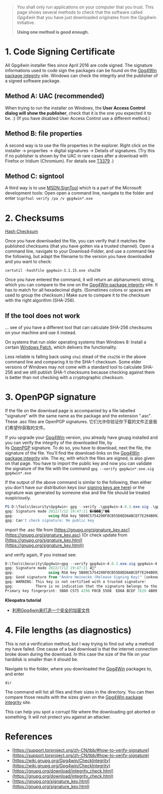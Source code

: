 > You shall only run applications on your computer that you trust. This page shows several methods to check that the software called _Gpg4win_ that you have just downloaded originates from the Gpg4win Initiative.
> 
> **Using one method is good enough.**

# 1. Code Signing Certificate

All Gpg4win installer files since April 2016 are code signed. The signature informations used to code sign the packages can be found on the [Gpg4Win package integrity](https://www.gpg4win.org/package-integrity.html) site. Windows can check the integrity and the publisher of a signed software package.

## Method A: UAC (recommended)

When trying to run the installer on Windows, the **User Access Control dialog will show the publisher**, check that it is the one you expected it to be. :) (If you have disabled User Access Control use a different method.)

## Method B: file properties

A second way is to use the file properties in the explorer. Right click on the installer -> properties -> digital signatures -> Details of signatures. (Try this if no publisher is shown by the UAC in rare cases after a download with Firefox or Iridium (Chromium). For details see [T3379](https://dev.gnupg.org/T3379) .)

## Method C: signtool

A third way is to use [MSDN:SignTool](https://msdn.microsoft.com/en-us/library/windows/desktop/aa387764(v=vs.85).aspx) which is a part of the Microsoft development tools: Open open a command line, navigate to the folder and enter
`SignTool verify /pa /v gpg4win*.exe`

# 2. Checksums

[Hash Checksum](../Hash-Checksum.md) 

Once you have downloaded the file, you can verify that it matches the published checksums (that you have gotten via a trusted channel). Open a command line, navigate to your Download-Folder, and use a command like the following, but adapt the filename to the version you have downloaded and you want to check:

`certutil -hashfile gpg4win-3.1.15.exe sha256`

Once you have entered the command, it will return an alphanumeric string, which you can compare to the one on the [Gpg4Win package integrity](https://www.gpg4win.org/package-integrity.html) site. It has to match for all hexadecimal digits. (Sometimes colons or spaces are used to group the checksum.) Make sure to compare it to the checksum with the right algorithm (SHA-256).

## If the tool does not work

... see of you have a different tool that can calculate SHA-256 checksums on your machine and use it instead.

On systems that run older operating systems than Windows 8: Install a certain [Windows Patch](https://support.microsoft.com/en-us/kb/934576?spid=12925&sid=1569), which delivers the functionality.

Less reliable is falling back using `sha1` stead of the `sha256` in the above command line and comparing it to the SHA-1 checksum. Some elder versions of Windows may not come with a standard tool to calculate SHA-256 and we still publish SHA-1 checksums because checking against them is better than not checking with a cryptographic checksum.

# 3. OpenPGP signature

If the file on the download page is accompanied by a file labelled "signature" with the same name as the package and the extension ".asc". These .asc files are OpenPGP signatures. 它们允许你验证你下载的文件正是我们希望你获取的文件。

If you upgrade your [Gpg4Win](https://wiki.gnupg.org/Gpg4Win) version, you already have gnupg installed and you can verify the integrity of the downloaded file, by its [OpenPGP](https://wiki.gnupg.org/OpenPGP) signature. To do so, you have to download, next the file, the signature of the file. You'll find the download-links on the [Gpg4Win package integrity](https://www.gpg4win.org/package-integrity.html) site. The ey, with which the files are signed, is also given on that page. You have to import the public key and now you can validate the signature of the file with the command `gpg --verify gpg4win*.exe.sig gpg4win*.exe`

If the output of the above command is similar to the following, then either you don't have our distribution keys (our [signing keys are here](https://gnupg.org/signature_key.html)) or the signature was generated by someone else and the file should be treated suspiciously.

```powershell
PS D:\Tools\Security\Gpg4win> gpg --verify .\gpg4win-4.0.3.exe.sig .\gpg4win-4.0.3.exe
gpg: Signature made 2022/7/12 19:47:21 �й���׼ʱ��
gpg:                using RSA key 5B80C5754298F0CB55D8ED6ABCEF7E294B092E28
gpg: Can't check signature: No public key
```

import the .asc file from [https://gnupg.org/signature_key.asc](https://gnupg.org/signature_key.asc) (Or check update from [https://gnupg.org/signature_key.html](https://gnupg.org/signature_key.html))

and verify again, If you instead see:

```powershell
D:\Tools\Security\Gpg4win>gpg --verify gpg4win-4.0.3.exe.sig gpg4win-4.0.3.exe
gpg: Signature made 2022/7/12 19:47:21 й׼ʱ
gpg:                using RSA key 5B80C5754298F0CB55D8ED6ABCEF7E294B092E28
gpg: Good signature from "Andre Heinecke (Release Signing Key)" [unknown]
gpg: WARNING: This key is not certified with a trusted signature!
gpg:          There is no indication that the signature belongs to the owner.
Primary key fingerprint: 5B80 C575 4298 F0CB 55D8  ED6A BCEF 7E29 4B09 2E28
```

**Kleopatra tutorial**

- [利用Gpg4win来打造一个安全的加密文件](https://blog.51cto.com/z00w00/2070169) 

# 4. File lengths (as diagnostics)

This is not a verification method, but I way trying to find out why a method my have failed. One cause of a bad download is that the internet connection broke down during the download. In this case the size of the file on your harddisk is smaller than it should be.

Navigate to the folder, where you downloaded the [Gpg4Win](https://wiki.gnupg.org/Gpg4Win) packages to, and enter

`dir`

The command will list all files and their sizes in the directory. You can then compare those results with the sizes given on the [Gpg4Win package integrity](https://www.gpg4win.org/package-integrity.html) site.

This can help you spot a corrupt file where the downloading got aborted or something. It will not protect you against an attacker.

# References

- [https://support.torproject.org/zh-CN/tbb/#how-to-verify-signature](https://support.torproject.org/zh-CN/tbb/#how-to-verify-signature)
- [https://wiki.gnupg.org/Gpg4win/CheckIntegrity](https://wiki.gnupg.org/Gpg4win/CheckIntegrity)
- [https://gnupg.org/download/integrity_check.html](https://gnupg.org/download/integrity_check.html)
- [https://gnupg.org/signature_key.html](https://gnupg.org/signature_key.html)